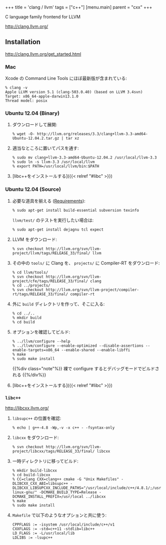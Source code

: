 +++
title = 'clang / llvm'
tags = ["c++"]
[menu.main]
  parent = "cxx"
+++

C language family frontend for LLVM

<http://clang.llvm.org/>

## Installation

<http://clang.llvm.org/get_started.html>

### Mac

Xcode の Command Line Tools にほぼ最新版が含まれている:

    % clang -v
    Apple LLVM version 5.1 (clang-503.0.40) (based on LLVM 3.4svn)
    Target: x86_64-apple-darwin13.1.0
    Thread model: posix

### Ubuntu 12.04 (Binary)

1.  ダウンロードして展開:

        % wget -O- http://llvm.org/releases/3.3/clang+llvm-3.3-amd64-Ubuntu-12.04.2.tar.gz | tar xz

2.  適当なところに置いてパスを通す:

        % sudo mv clang+llvm-3.3-amd64-Ubuntu-12.04.2 /usr/local/llvm-3.3
        % sudo ln -s llvm-3.3 /usr/local/llvm
        % export PATH=/usr/local/llvm/bin:$PATH

3.  [libc++をインストールする]({{< relref "#libc" >}})

### Ubuntu 12.04 (Source)

1.  必要な道具を揃える ([Requirements](http://llvm.org/docs/GettingStarted.html#requirements)):

        % sudo apt-get install build-essential subversion texinfo

    `llvm/test/` のテストを実行したい場合は:

        % sudo apt-get install dejagnu tcl expect

2.  LLVM をダウンロード:

        % svn checkout http://llvm.org/svn/llvm-project/llvm/tags/RELEASE_33/final/ llvm

3.  その中の `tools/` に Clang を、
    `projects/` に Compiler-RT をダウンロード:

        % cd llvm/tools/
        % svn checkout http://llvm.org/svn/llvm-project/cfe/tags/RELEASE_33/final/ clang
        % cd ../projects/
        % svn checkout http://llvm.org/svn/llvm-project/compiler-rt/tags/RELEASE_33/final/ compiler-rt

4.  外に `build` ディレクトリを作って、そこに入る:

        % cd ../..
        % mkdir build
        % cd build

5.  オプションを確認してビルド:

        % ../llvm/configure --help
        % ../llvm/configure --enable-optimized --disable-assertions --enable-targets=x86_64 --enable-shared --enable-libffi
        % make
        % sudo make install

    {{%div class="note"%}}
裸で configure するとデバッグモードでビルドされる
    {{%/div%}}

6.  [libc++をインストールする]({{< relref "#libc" >}})

### `libc++`

<http://libcxx.llvm.org/>

1.  `libsupc++` の位置を確認:

        % echo | g++-4.8 -Wp,-v -x c++ - -fsyntax-only

2.  `libcxx` をダウンロード:

        % svn checkout http://llvm.org/svn/llvm-project/libcxx/tags/RELEASE_33/final/ libcxx

3.  一時ディレクトリに移ってビルド:

        % mkdir build-libcxx
        % cd build-libcxx
        % CC=clang CXX=clang++ cmake -G "Unix Makefiles" -DLIBCXX_CXX_ABI=libsupc++ -DLIBCXX_LIBSUPCXX_INCLUDE_PATHS="/usr/local/include/c++/4.8.1/;/usr/local/include/c++/4.8.1/x86_64-linux-gnu/" -DCMAKE_BUILD_TYPE=Release -DCMAKE_INSTALL_PREFIX=/usr/local ../libcxx
        % make
        % sudo make install

4.  `Makefile` で以下のようなオプションと共に使う:

        CPPFLAGS := -isystem /usr/local/include/c++/v1
        CXXFLAGS := -std=c++11 -stdlib=libc++
        LD_FLAGS := -L/usr/local/lib
        LDLIBS := -lsupc++
